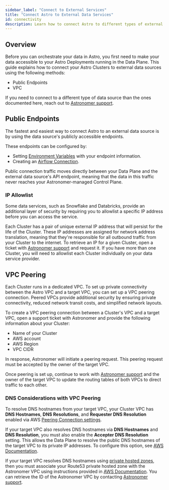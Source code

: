 ```yaml
---
sidebar_label: "Connect to External Services"
title: "Connect Astro to External Data Services"
id: connectivity
description: Learn how to connect Astro to different types of external data sources.
---
```


## Overview

Before you can orchestrate your data in Astro, you first need to make your data accessible to your Astro Deployments running in the Data Plane. This guide explains how to connect your Astro Clusters to external data sources using the following methods:

- Public Endpoints
- VPC

If you need to connect to a different type of data source than the ones documented here, reach out to [Astronomer support](https://support.astronomer.io).

## Public Endpoints

The fastest and easiest way to connect Astro to an external data source is by using the data source's publicly accessible endpoints.

These endpoints can be configured by:

- Setting [Environment Variables](environment-variables.md) with your endpoint information.
- Creating an [Airflow Connection](https://airflow.apache.org/docs/apache-airflow/stable/howto/connection.html).

Public connection traffic moves directly between your Data Plane and the external data source's API endpoint, meaning that the data in this traffic never reaches your Astronomer-managed Control Plane.

### IP Allowlist

Some data services, such as Snowflake and Databricks, provide an additional layer of security by requiring you to allowlist a specific IP address before you can access the service.

Each Cluster has a pair of unique external IP address that will persist for the life of the Cluster. These IP addresses are assigned for network address translation, meaning that they're responsible for all outbound traffic from your Cluster to the internet. To retrieve an IP for a given Cluster, open a ticket with [Astronomer support](https://support.astronomer.io) and request it. If you have more than one Cluster, you will need to allowlist each Cluster individually on your data service provider.

## VPC Peering

Each Cluster runs in a dedicated VPC. To set up private connectivity between the Astro VPC and a target VPC, you can set up a VPC peering connection. Peered VPCs provide additional security by ensuring private connectivity, reduced network transit costs, and simplified network layouts.

To create a VPC peering connection between a Cluster's VPC and a target VPC, open a support ticket with Astronomer and provide the following information about your Cluster:

- Name of your Cluster
- AWS account
- AWS Region
- VPC CIDR

In response, Astronomer will initiate a peering request. This peering request must be accepted by the owner of the target VPC.

Once peering is set up, continue to work with [Astronomer support](https://support.astronomer.io) and the owner of the target VPC to update the routing tables of both VPCs to direct traffic to each other.

### DNS Considerations with VPC Peering

To resolve DNS hostnames from your target VPC, your Cluster VPC has **DNS Hostnames**, **DNS Resolutions**, and **Requester DNS Resolution** enabled via AWS [Peering Connection settings](https://docs.aws.amazon.com/vpc/latest/peering/modify-peering-connections.html).  

If your target VPC also resolves DNS hostnames via **DNS Hostnames** and **DNS Resolution**, you must also enable the **Accepter DNS Resolution** setting. This allows the Data Plane to resolve the public DNS hostnames of the target VPC to its private IP addresses. To configure this option, see [AWS Documentation](https://docs.aws.amazon.com/vpc/latest/peering/modify-peering-connections.html).

If your target VPC resolves DNS hostnames using [private hosted zones](https://docs.aws.amazon.com/Route53/latest/DeveloperGuide/hosted-zones-private.html), then you must associate your Route53 private hosted zone with the Astronomer VPC using instructions provided in [AWS Documentation](https://aws.amazon.com/premiumsupport/knowledge-center/route53-private-hosted-zone/). You can retrieve the ID of the Astronomer VPC by contacting [Astronomer support](https://support.astronomer.io).
